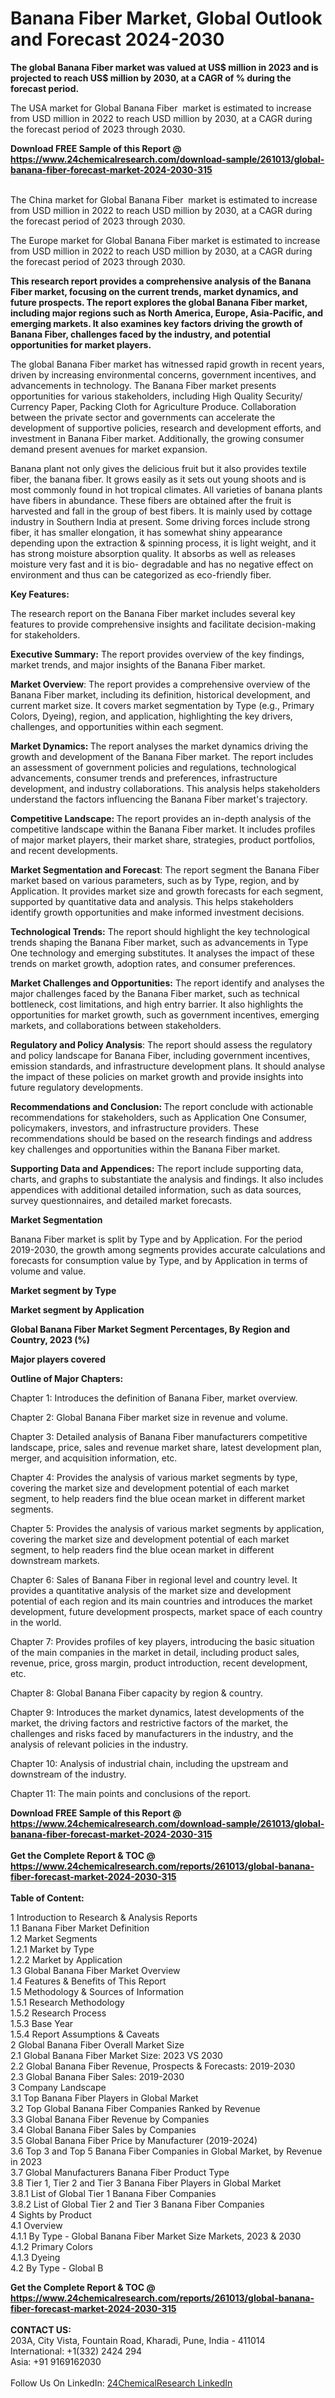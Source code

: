 <h1>Banana Fiber Market, Global Outlook and Forecast 2024-2030</h1><p><strong>The global Banana Fiber market was valued at US$ million in 2023 and is projected to reach US$ million by 2030, at a CAGR of % during the forecast period.</strong></p><p>
</p><p>The USA market for Global Banana Fiber  market is estimated to increase from USD million in 2022 to reach USD million by 2030, at a CAGR during the forecast period of 2023 through 2030.</p><div><b>Download FREE Sample of this Report @ 
            <a href="https://www.24chemicalresearch.com/download-sample/261013/global-banana-fiber-forecast-market-2024-2030-315">
            https://www.24chemicalresearch.com/download-sample/261013/global-banana-fiber-forecast-market-2024-2030-315</a></b></div><br><p>
</p><p>The China market for Global Banana Fiber  market is estimated to increase from USD million in 2022 to reach USD million by 2030, at a CAGR during the forecast period of 2023 through 2030.</p><p>
</p><p>The Europe market for Global Banana Fiber market is estimated to increase from USD million in 2022 to reach USD million by 2030, at a CAGR during the forecast period of 2023 through 2030.</p><p>
</p><p><strong>This research report provides a comprehensive analysis of the Banana Fiber market, focusing on the current trends, market dynamics, and future prospects. The report explores the global Banana Fiber market, including major regions such as North America, Europe, Asia-Pacific, and emerging markets. It also examines key factors driving the growth of Banana Fiber, challenges faced by the industry, and potential opportunities for market players.</strong></p><p>
The global Banana Fiber market has witnessed rapid growth in recent years, driven by increasing environmental concerns, government incentives, and advancements in technology. The Banana Fiber market presents opportunities for various stakeholders, including High Quality Security/ Currency Paper, Packing Cloth for Agriculture Produce. Collaboration between the private sector and governments can accelerate the development of supportive policies, research and development efforts, and investment in Banana Fiber market. Additionally, the growing consumer demand present avenues for market expansion.</p><p>
Banana plant not only gives the delicious fruit but it also provides textile fiber, the banana fiber. It grows easily as it sets out young shoots and is most commonly found in hot tropical climates. All varieties of banana plants have fibers in abundance. These fibers are obtained after the fruit is harvested and fall in the group of best fibers. It is mainly used by cottage industry in Southern India at present. Some driving forces include strong fiber, it has smaller elongation, it has somewhat shiny appearance depending upon the extraction &amp; spinning process, it is light weight, and it has strong moisture absorption quality. It absorbs as well as releases moisture very fast and it is bio- degradable and has no negative effect on environment and thus can be categorized as eco-friendly fiber.</p><p>
<strong>Key Features:</strong></p><p>
The research report on the Banana Fiber market includes several key features to provide comprehensive insights and facilitate decision-making for stakeholders.</p><p>
<strong>Executive Summary:</strong> The report provides overview of the key findings, market trends, and major insights of the Banana Fiber market.</p><p>
<strong>Market Overview</strong>: The report provides a comprehensive overview of the Banana Fiber market, including its definition, historical development, and current market size. It covers market segmentation by Type (e.g., Primary Colors, Dyeing), region, and application, highlighting the key drivers, challenges, and opportunities within each segment.</p><p>
<strong>Market Dynamics: </strong>The report analyses the market dynamics driving the growth and development of the Banana Fiber market. The report includes an assessment of government policies and regulations, technological advancements, consumer trends and preferences, infrastructure development, and industry collaborations. This analysis helps stakeholders understand the factors influencing the Banana Fiber market's trajectory.</p><p>
<strong>Competitive Landscape: </strong>The report provides an in-depth analysis of the competitive landscape within the Banana Fiber market. It includes profiles of major market players, their market share, strategies, product portfolios, and recent developments.</p><p>
<strong>Market Segmentation and Forecast</strong>: The report segment the Banana Fiber market based on various parameters, such as by Type, region, and by Application. It provides market size and growth forecasts for each segment, supported by quantitative data and analysis. This helps stakeholders identify growth opportunities and make informed investment decisions.</p><p>
<strong>Technological Trends:</strong> The report should highlight the key technological trends shaping the Banana Fiber market, such as advancements in Type One technology and emerging substitutes. It analyses the impact of these trends on market growth, adoption rates, and consumer preferences.</p><p>
<strong>Market Challenges and Opportunities:</strong> The report identify and analyses the major challenges faced by the Banana Fiber market, such as technical bottleneck, cost limitations, and high entry barrier. It also highlights the opportunities for market growth, such as government incentives, emerging markets, and collaborations between stakeholders.</p><p>
<strong>Regulatory and Policy Analysis</strong>: The report should assess the regulatory and policy landscape for Banana Fiber, including government incentives, emission standards, and infrastructure development plans. It should analyse the impact of these policies on market growth and provide insights into future regulatory developments.</p><p>
<strong>Recommendations and Conclusion: </strong>The report conclude with actionable recommendations for stakeholders, such as Application One Consumer, policymakers, investors, and infrastructure providers. These recommendations should be based on the research findings and address key challenges and opportunities within the Banana Fiber market.</p><p>
<strong>Supporting Data and Appendices:</strong> The report include supporting data, charts, and graphs to substantiate the analysis and findings. It also includes appendices with additional detailed information, such as data sources, survey questionnaires, and detailed market forecasts.</p><p>
<strong>Market Segmentation</strong></p><p>
Banana Fiber market is split by Type and by Application. For the period 2019-2030, the growth among segments provides accurate calculations and forecasts for consumption value by Type, and by Application in terms of volume and value.</p><p>
<strong>Market segment by Type</strong></p><p>
</p><p>
</p><p><strong>Market segment by Application</strong></p><p>
</p><p>
</p><p><strong>Global Banana Fiber Market Segment Percentages, By Region and Country, 2023 (%)</strong></p><p>
</p><p>
</p><p><strong>Major players covered</strong></p><p>
</p><p>
</p><p><strong>Outline of Major Chapters:</strong></p><p>
Chapter 1: Introduces the definition of Banana Fiber, market overview.</p><p>
Chapter 2: Global Banana Fiber market size in revenue and volume.</p><p>
Chapter 3: Detailed analysis of Banana Fiber manufacturers competitive landscape, price, sales and revenue market share, latest development plan, merger, and acquisition information, etc.</p><p>
Chapter 4: Provides the analysis of various market segments by type, covering the market size and development potential of each market segment, to help readers find the blue ocean market in different market segments.</p><p>
Chapter 5: Provides the analysis of various market segments by application, covering the market size and development potential of each market segment, to help readers find the blue ocean market in different downstream markets.</p><p>
Chapter 6: Sales of Banana Fiber in regional level and country level. It provides a quantitative analysis of the market size and development potential of each region and its main countries and introduces the market development, future development prospects, market space of each country in the world.</p><p>
Chapter 7: Provides profiles of key players, introducing the basic situation of the main companies in the market in detail, including product sales, revenue, price, gross margin, product introduction, recent development, etc.</p><p>
Chapter 8: Global Banana Fiber capacity by region &amp; country.</p><p>
Chapter 9: Introduces the market dynamics, latest developments of the market, the driving factors and restrictive factors of the market, the challenges and risks faced by manufacturers in the industry, and the analysis of relevant policies in the industry.</p><p>
Chapter 10: Analysis of industrial chain, including the upstream and downstream of the industry.</p><p>
Chapter 11: The main points and conclusions of the report.</p><div><b>Download FREE Sample of this Report @ 
            <a href="https://www.24chemicalresearch.com/download-sample/261013/global-banana-fiber-forecast-market-2024-2030-315">
            https://www.24chemicalresearch.com/download-sample/261013/global-banana-fiber-forecast-market-2024-2030-315</a></b></div><br><div><b>Get the Complete Report & TOC @ 
            <a href="https://www.24chemicalresearch.com/reports/261013/global-banana-fiber-forecast-market-2024-2030-315">
            https://www.24chemicalresearch.com/reports/261013/global-banana-fiber-forecast-market-2024-2030-315</a></b></div><br>
            <b>Table of Content:</b><p>1 Introduction to Research & Analysis Reports<br />
    1.1 Banana Fiber Market Definition<br />
    1.2 Market Segments<br />
        1.2.1 Market by Type<br />
        1.2.2 Market by Application<br />
    1.3 Global Banana Fiber Market Overview<br />
    1.4 Features & Benefits of This Report<br />
    1.5 Methodology & Sources of Information<br />
        1.5.1 Research Methodology<br />
        1.5.2 Research Process<br />
        1.5.3 Base Year<br />
        1.5.4 Report Assumptions & Caveats<br />
2 Global Banana Fiber Overall Market Size<br />
    2.1 Global Banana Fiber Market Size: 2023 VS 2030<br />
    2.2 Global Banana Fiber Revenue, Prospects & Forecasts: 2019-2030<br />
    2.3 Global Banana Fiber Sales: 2019-2030<br />
3 Company Landscape<br />
    3.1 Top Banana Fiber Players in Global Market<br />
    3.2 Top Global Banana Fiber Companies Ranked by Revenue<br />
    3.3 Global Banana Fiber Revenue by Companies<br />
    3.4 Global Banana Fiber Sales by Companies<br />
    3.5 Global Banana Fiber Price by Manufacturer (2019-2024)<br />
    3.6 Top 3 and Top 5 Banana Fiber Companies in Global Market, by Revenue in 2023<br />
    3.7 Global Manufacturers Banana Fiber Product Type<br />
    3.8 Tier 1, Tier 2 and Tier 3 Banana Fiber Players in Global Market<br />
        3.8.1 List of Global Tier 1 Banana Fiber Companies<br />
        3.8.2 List of Global Tier 2 and Tier 3 Banana Fiber Companies<br />
4 Sights by Product<br />
    4.1 Overview<br />
        4.1.1 By Type - Global Banana Fiber Market Size Markets, 2023 & 2030<br />
        4.1.2 Primary Colors<br />
        4.1.3 Dyeing<br />
    4.2 By Type - Global B</p><div><b>Get the Complete Report & TOC @ 
            <a href="https://www.24chemicalresearch.com/reports/261013/global-banana-fiber-forecast-market-2024-2030-315">
            https://www.24chemicalresearch.com/reports/261013/global-banana-fiber-forecast-market-2024-2030-315</a></b></div><br><b>CONTACT US:</b><br>
            203A, City Vista, Fountain Road, Kharadi, Pune, India - 411014<br>
            International: +1(332) 2424 294<br>
            Asia: +91 9169162030 <br><br>
            Follow Us On LinkedIn: <a href="https://www.linkedin.com/company/24chemicalresearch/">24ChemicalResearch LinkedIn</a>